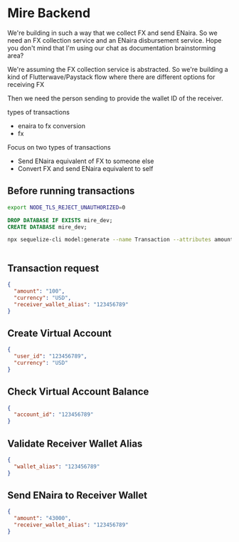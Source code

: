 # Mire Backend

We're building in such a way that we collect FX and send ENaira.
So we need an FX collection service and an ENaira disbursement service.
Hope you don't mind that I'm using our chat as documentation brainstorming area?

We're assuming the FX collection service is abstracted. So we're building a kind of Flutterwave/Paystack flow where there are different options for receiving FX

Then we need the person sending to provide the wallet ID of the receiver.

types of transactions

- enaira to fx conversion
- fx

Focus on two types of transactions

- Send ENaira equivalent of FX to someone else
- Convert FX and send ENaira equivalent to self

## Before running transactions

```bash
export NODE_TLS_REJECT_UNAUTHORIZED=0
```

```sql
DROP DATABASE IF EXISTS mire_dev;
CREATE DATABASE mire_dev;
```

```sh
npx sequelize-cli model:generate --name Transaction --attributes amount:string,user_id:string

```

```sh

```

## Transaction request

```json
{
  "amount": "100",
  "currency": "USD",
  "receiver_wallet_alias": "123456789"
}
```

## Create Virtual Account

```json
{
  "user_id": "123456789",
  "currency": "USD"
}
```

## Check Virtual Account Balance

```json
{
  "account_id": "123456789"
}
```

## Validate Receiver Wallet Alias

```json
{
  "wallet_alias": "123456789"
}
```

## Send ENaira to Receiver Wallet

```json
{
  "amount": "43000",
  "receiver_wallet_alias": "123456789"
}
```
